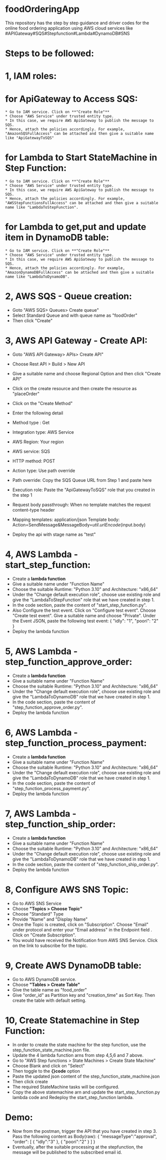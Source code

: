 # foodOrderingApp
This repository has the step by step guidance and driver codes for the online food ordering application using AWS cloud services like #APIGateway#SQS#Stepfunction#Lambda#DynamoDB#SNS
# Steps to be followed:

# 1, IAM roles:

# for ApiGateway to Access SQS:
  
    * Go to IAM service. Click on **"Create Role"**
    * Choose "AWS Service" under trusted entity type.
    * In this case, we require AWS ApiGateway to publish the message to SQS.
    * Hence, attach the policies accordingly. For example, "AmazonSQSFullAccess" can be attached and then give a suitable name like "ApiGatewayToSQS"

# for Lambda to Start StateMachine in Step Function:
  
    * Go to IAM service. Click on **"Create Role"**
    * Choose "AWS Service" under trusted entity type.
    * In this case, we require AWS ApiGateway to publish the message to SQS.
    * Hence, attach the policies accordingly. For example, "AWSStepFunctionsFullAccess" can be attached and then give a suitable name like "LambdaToStepFunction". 

# for Lambda to get,put and update item in DynamoDB table:
  
    * Go to IAM service. Click on **"Create Role"**
    * Choose "AWS Service" under trusted entity type.
    * In this case, we require AWS ApiGateway to publish the message to SQS.
    * Hence, attach the policies accordingly. For example, "AmazonDynamoDBFullAccess" can be attached and then give a suitable name like "LambdaToDynamoDB". 


# 2, AWS SQS - Queue creation:

* Goto "AWS SQS> Queues> Create queue"
* Select Standard Queue and with queue name as "foodOrder"
* Then click "Create"

# 3, AWS API Gateway - Create API:

* Goto "AWS API Gateway> APIs> Create API"
* Choose Rest API > Build > New API
* Give a suitable name and choose Regional Option and then click "Create API"
* Click on the create resource and then create the resource as "placeOrder"
* Click on the "Create Method"
* Enter the following detail

* Method type : Get
* Integration type: AWS Service
* AWS Region: Your region
* AWS service: SQS
* HTTP method: POST
* Action type: Use path override
* Path override: Copy the SQS Queue URL from Step 1 and paste here
* Execution role: Paste the "ApiGatewayToSQS" role that you created in the step 1
* Request body passthrough: When no template matches the request content-type header
* Mapping templates:
    application/json
    Template body:
    Action=SendMessage&MessageBody=$util.urlEncode($input.body)
* Deploy the api with stage name as "test"
  
# 4, AWS Lambda - start_step_function:

* Create a **lambda function**
* Give a suitable name under "Function Name"
* Choose the suitable Runtime: "Python 3.10" and Architecture: "x86_64"
* Under the "Change default execution role", choose use existing role and give the "LambdaToStepFunction" role that we have created in step 1.
* In the code section, paste the content of "start_step_function.py".
* Also Configure the test event. Click on "Configure test event". Choose "Create test event". Give a suitable name and choose "Private". Under the Event JSON, paste the following test event: {
  "idly": "1",
  "poori": "2"
}
* Deploy the lambda function

# 5, AWS Lambda - step_function_approve_order:

* Create a **lambda function**
* Give a suitable name under "Function Name"
* Choose the suitable Runtime: "Python 3.10" and Architecture: "x86_64"
* Under the "Change default execution role", choose use existing role and give the "LambdaToDynamoDB" role that we have created in step 1.
* In the code section, paste the content of "step_function_approve_order.py".
* Deploy the lambda function

# 6, AWS Lambda - step_function_process_payment:

* Create a **lambda function**
* Give a suitable name under "Function Name"
* Choose the suitable Runtime: "Python 3.10" and Architecture: "x86_64"
* Under the "Change default execution role", choose use existing role and give the "LambdaToDynamoDB" role that we have created in step 1.
* In the code section, paste the content of "step_function_process_payment.py".
* Deploy the lambda function

# 7, AWS Lambda - step_function_ship_order:

* Create a **lambda function**
* Give a suitable name under "Function Name"
* Choose the suitable Runtime: "Python 3.10" and Architecture: "x86_64"
* Under the "Change default execution role", choose use existing role and give the "LambdaToDynamoDB" role that we have created in step 1.
* In the code section, paste the content of "step_function_ship_order.py".
* Deploy the lambda function

# 8, Configure AWS SNS Topic:

* Go to AWS SNS Service
* Choose **"Topics > Choose Topic"**
* Choose "Standard" Type
* Provide "Name" and "Display Name"
* Once the Topic is created, click on "Subscription". Choose "Email" under protocol and enter your "Email address" in the  Endpoint field . Click on "Create Subscription". 
* You would have received the Notification from AWS SNS Service. Click on the link to subscribe for the topic.

# 9, Create AWS DynamoDB table:

* Go to AWS DynamoDB service.
* Choose **"Tables > Create Table"**
* Give the table name as "food_order"
* Give "order_id" as Partition key and "creation_time" as Sort Key. Then create the table with default setting.

# 10, Create Statemachine in Step Function:

* In order to create the state machine for the step function, use the step_function_state_machine.json file.
* Update the 4 lambda function arns from step 4,5,6 and 7 above.
* Go to "AWS Step functions > State Machines > Create State Machine"
* Choose Blank and click on "Select"
* Then toggle to the **{}code** option
* Paste the updated json content of the step_function_state_machine.json
* Then click create
* The required StateMachine tasks will be configured.
* Copy the above statemachine arn and update the start_step_function.py lambda code and Redeploy the start_step_function lambda.

# Demo: 

* Now from the postman, trigger the API that you have created in step 3. Pass the following content as Body(raw):
   {
     "messageType":"approval",
     "order": [
        {
           "idly":"3"
        },
        {
           "poori":"2"
        }
     ]
  }
* Eventually, after the suitable processing at the stepfunction, the message will be published to the subscribed email id.

  

